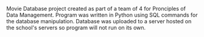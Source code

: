 Movie Database project created as part of a team of 4 for Pronciples of Data Management.
Program was written in Python using SQL commands for the database manipulation.
Database was uploaded to a server hosted on the school's servers so program will not run on its own.
